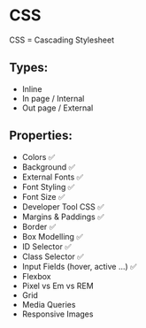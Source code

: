 # CSS

CSS = Cascading Stylesheet

## Types:

- Inline
- In page / Internal
- Out page / External

## Properties:

- Colors ✅
- Background ✅
- External Fonts ✅
- Font Styling ✅
- Font Size ✅
- Developer Tool CSS ✅
- Margins & Paddings ✅
- Border ✅
- Box Modelling ✅
- ID Selector ✅
- Class Selector ✅
- Input Fields (hover, active ...) ✅
- Flexbox
- Pixel vs Em vs REM
- Grid
- Media Queries
- Responsive Images

